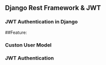 ## Django Rest Framework & JWT

### JWT Authentication in Django

##Feature:

### Custon User Model

### JWT Authentication
